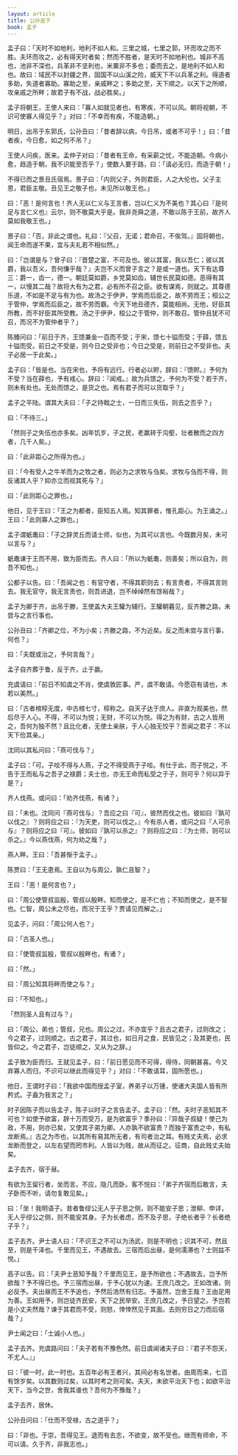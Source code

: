 ```yaml
---
layout: article
title: 公孙丑下
book: 孟子
---
```


孟子曰：「天时不如地利，地利不如人和。三里之城，七里之郭，环而攻之而不胜。夫环而攻之，必有得天时者矣；然而不胜者，是天时不如地利也。城非不高也，池非不深也，兵革非不坚利也，米粟非不多也；委而去之，是地利不如人和也。故曰：域民不以封疆之界，固国不以山溪之险，威天下不以兵革之利。得道者多助，失道者寡助。寡助之至，亲戚畔之；多助之至，天下顺之。以天下之所顺，攻亲戚之所畔；故君子有不战，战必胜矣。」

孟子将朝王，王使人来曰：「寡人如就见者也，有寒疾，不可以风。朝将视朝，不识可使寡人得见乎？」对曰：「不幸而有疾，不能造朝。」

明日，出吊于东郭氏，公孙丑曰：「昔者辞以病，今日吊，或者不可乎！」曰：「昔者疾，今日愈，如之何不吊？」

王使人问疾，医来。孟仲子对曰：「昔者有王命，有采薪之忧，不能造朝。今病小愈，趋造于朝，我不识能至否乎？」使数人要于路，曰：「请必无归，而造于朝！」

不得已而之景丑氏宿焉。景子曰：「内则父子，外则君臣，人之大伦也。父子主恩，君臣主敬。丑见王之敬子也，未见所以敬王也。」

曰：「恶！是何言也！齐人无以仁义与王言者，岂以仁义为不美也？其心曰『是何足与言仁义也』云尔，则不敬莫大乎是。我非尧舜之道，不敢以陈于王前，故齐人莫如我敬王也。」

景子曰：「否，非此之谓也。礼曰：『父召，无诺；君命召，不俟驾。』固将朝也，闻王命而遂不果，宜与夫礼若不相似然。」

曰：「岂谓是与？曾子曰：『晋楚之富，不可及也。彼以其富，我以吾仁；彼以其爵，我以吾义，吾何慊乎哉？』夫岂不义而曾子言之？是或一道也。天下有达尊三：爵一，齿一，德一。朝廷莫如爵，乡党莫如齿，辅世长民莫如德。恶得有其一，以慢其二哉？故将大有为之君，必有所不召之臣。欲有谋焉，则就之。其尊德乐道，不如是不足与有为也。故汤之于伊尹，学焉而后臣之，故不劳而王；桓公之于管仲，学焉而后臣之，故不劳而霸。今天下地丑德齐，莫能相尚。无他，好臣其所教，而不好臣其所受教。汤之于伊尹，桓公之于管仲，则不敢召。管仲且犹不可召，而况不为管仲者乎？」

陈臻问曰：「前日于齐，王馈兼金一百而不受；于宋，馈七十镒而受；于薛，馈五十镒而受。前日之不受是，则今日之受非也；今日之受是，则前日之不受非也。夫子必居一于此矣。」

孟子曰：「皆是也。当在宋也，予将有远行。行者必以赆，辞曰：『馈赆。』予何为不受？当在薛也，予有戒心。辞曰：『闻戒。』故为兵馈之，予何为不受？若于齐，则未有处也。无处而馈之，是货之也。焉有君子而可以货取乎？」

孟子之平陆。谓其大夫曰：「子之持戟之士，一日而三失伍，则去之否乎？」

曰：「不待三。」

「然则子之失伍也亦多矣。凶年饥岁，子之民，老羸转于沟壑，壮者散而之四方者，几千人矣。」

曰：「此非距心之所得为也。」

曰：「今有受人之牛羊而为之牧之者，则必为之求牧与刍矣。求牧与刍而不得，则反诸其人乎？抑亦立而视其死与？」

曰：「此则距心之罪也。」

他日，见于王曰：「王之为都者，臣知五人焉。知其罪者，惟孔距心。为王诵之。」王曰：「此则寡人之罪也。」

孟子谓蚔鼃曰：「子之辞灵丘而请士师，似也，为其可以言也。今既数月矣，未可以言与？」

蚔鼃谏于王而不用，致为臣而去。齐人曰：「所以为蚔鼃，则善矣；所以自为，则吾不知也。」

公都子以告。曰：「吾闻之也：有官守者，不得其职则去；有言责者，不得其言则去。我无官守，我无言责也，则吾进退，岂不绰绰然有馀裕哉？」

孟子为卿于齐，出吊于滕，王使盖大夫王驩为辅行。王驩朝暮见，反齐滕之路，未尝与之言行事也。

公孙丑曰：「齐卿之位，不为小矣；齐滕之路，不为近矣。反之而未尝与言行事，何也？」

曰：「夫既或治之，予何言哉？」

孟子自齐葬于鲁，反于齐，止于嬴。

充虞请曰：「前日不知虞之不肖，使虞敦匠事。严，虞不敢请。今愿窃有请也，木若以美然。」

曰：「古者棺椁无度，中古棺七寸，椁称之。自天子达于庶人。非直为观美也，然后尽于人心。不得，不可以为悦；无财，不可以为悦。得之为有财，古之人皆用之，吾何为独不然？且比化者，无使土亲肤，于人心独无恔乎？吾闻之君子：不以天下俭其亲。」

沈同以其私问曰：「燕可伐与？」

孟子曰：「可。子哙不得与人燕，子之不得受燕于子哙。有仕于此，而子悦之，不告于王而私与之吾子之禄爵；夫士也，亦无王命而私受之于子，则可乎？何以异于是？」

齐人伐燕。或问曰：「劝齐伐燕，有诸？」

曰：「未也。沈同问『燕可伐与』？吾应之曰『可』，彼然而伐之也。彼如曰『孰可以伐之』？则将应之曰：『为天吏，则可以伐之。』今有杀人者，或问之曰『人可杀与』？则将应之曰『可』。彼如曰『孰可以杀之』？则将应之曰：『为士师，则可以杀之。』今以燕伐燕，何为劝之哉？」

燕人畔。王曰：「吾甚惭于孟子。」

陈贾曰：「王无患焉。王自以为与周公，孰仁且智？」

王曰：「恶！是何言也？」

曰：「周公使管叔监殷，管叔以殷畔。知而使之，是不仁也；不知而使之，是不智也。仁智，周公未之尽也，而况于王乎？贾请见而解之。」

见孟子，问曰：「周公何人也？」

曰：「古圣人也。」

曰：「使管叔监殷，管叔以殷畔也，有诸？」

曰：「然。」

曰：「周公知其将畔而使之与？」

曰：「不知也。」

「然则圣人且有过与？」

曰：「周公，弟也；管叔，兄也。周公之过，不亦宜乎？且古之君子，过则改之；今之君子，过则顺之。古之君子，其过也，如日月之食，民皆见之；及其更也，民皆仰之。今之君子，岂徒顺之，又从为之辞。」

孟子致为臣而归。王就见孟子，曰：「前日愿见而不可得，得侍，同朝甚喜。今又弃寡人而归，不识可以继此而得见乎？」对曰：「不敢请耳，固所愿也。」

他日，王谓时子曰：「我欲中国而授孟子室，养弟子以万锺，使诸大夫国人皆有所矜式。子盍为我言之？」

时子因陈子而以告孟子，陈子以时子之言告孟子。孟子曰：「然。夫时子恶知其不可也？如使予欲富，辞十万而受万，是为欲富乎？季孙曰：『异哉子叔疑！使己为政，不用，则亦已矣，又使其子弟为卿。人亦孰不欲富贵？而独于富贵之中，有私龙断焉。』古之为市也，以其所有易其所无者，有司者治之耳。有贱丈夫焉，必求龙断而登之，以左右望而罔市利。人皆以为贱，故从而征之。征商，自此贱丈夫始矣。

孟子去齐，宿于昼。

有欲为王留行者，坐而言。不应，隐几而卧。客不悦曰：「弟子齐宿而后敢言，夫子卧而不听，请勿复敢见矣。」

曰：「坐！我明语子。昔者鲁缪公无人乎子思之侧，则不能安子思；泄柳、申详，无人乎缪公之侧，则不能安其身。子为长者虑，而不及子思，子绝长者乎？长者绝子乎？」

孟子去齐。尹士语人曰：「不识王之不可以为汤武，则是不明也；识其不可，然且至，则是干泽也。千里而见王，不遇故去。三宿而后出昼，是何濡滞也？士则兹不悦。」

高子以告。曰：「夫尹士恶知予哉？千里而见王，是予所欲也；不遇故去，岂予所欲哉？予不得已也。予三宿而出昼，于予心犹以为速。王庶几改之。王如改诸，则必反予。夫出昼而王不予追也，予然后浩然有归志。予虽然，岂舍王哉？王由足用为善。王如用予，则岂徒齐民安，天下之民举安。王庶几改之，予日望之。予岂若是小丈夫然哉？谏于其君而不受，则怒，悻悻然见于其面。去则穷日之力而后宿哉？」

尹士闻之曰：「士诚小人也。」

孟子去齐。充虞路问曰：「夫子若有不豫色然。前日虞闻诸夫子曰：『君子不怨天，不尤人。』」

曰：「彼一时，此一时也。五百年必有王者兴，其间必有名世者。由周而来，七百有馀岁矣。以其数则过矣，以其时考之则可矣。夫天，未欲平治天下也；如欲平治天下，当今之世，舍我其谁也？吾何为不豫哉？」

孟子去齐，居休。

公孙丑问曰：「仕而不受禄，古之道乎？」

曰：「非也。于崇，吾得见王。退而有去志，不欲变，故不受也。继而有师命，不可以请。久于齐，非我志也。」


